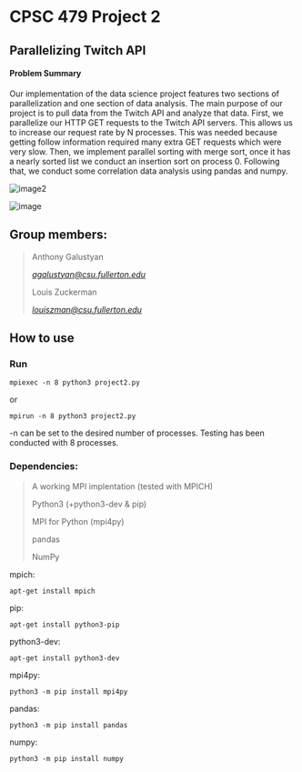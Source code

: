 # CPSC 479 Project 2
## Parallelizing Twitch API

#### Problem Summary

Our implementation of the data science project features two sections of parallelization and one section of data analysis. The main purpose of our project is to pull data from the Twitch API and analyze that data. First, we parallelize our HTTP GET requests to the Twitch API servers. This allows us to increase our request rate by N processes. This was needed because getting follow information required many extra GET requests which were very slow. Then, we implement parallel sorting with merge sort, once it has a nearly sorted list we conduct an insertion sort on process 0. Following that, we conduct some correlation data analysis using pandas and numpy. 

![image2](https://i.imgur.com/l4CTIu8.png)

![image](https://i.imgur.com/bua2J2W.png)

## Group members:
>Anthony Galustyan
>
>*agalustyan@csu.fullerton.edu*
>
>
>Louis Zuckerman
>
>*louiszman@csu.fullerton.edu*

## How to use

### Run

`mpiexec -n 8 python3 project2.py`

or

`mpirun -n 8 python3 project2.py`

-n can be set to the desired number of processes. Testing has been conducted with 8 processes. 

### Dependencies:

>A working MPI implentation (tested with MPICH)
>
>Python3 (+python3-dev & pip)
>
>MPI for Python (mpi4py)
>
>pandas
>
>NumPy

mpich:

`apt-get install mpich`

pip:

`apt-get install python3-pip`

python3-dev:

`apt-get install python3-dev`

mpi4py:

`python3 -m pip install mpi4py`

pandas:

`python3 -m pip install pandas`

numpy:

`python3 -m pip install numpy`

